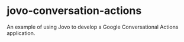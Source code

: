 # jovo-conversation-actions
An example of using Jovo to develop a Google Conversational Actions application.
